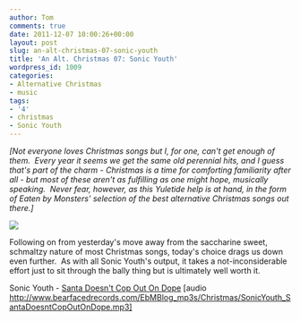 ```yaml
---
author: Tom
comments: true
date: 2011-12-07 10:00:26+00:00
layout: post
slug: an-alt-christmas-07-sonic-youth
title: 'An Alt. Christmas 07: Sonic Youth'
wordpress_id: 1009
categories:
- Alternative Christmas
- music
tags: 
- '4'
- christmas
- Sonic Youth
---
```


_[Not everyone loves Christmas songs but I, for one, can't get enough of them.  Every year it seems we get the same old perennial hits, and I guess that's part of the charm - Christmas is a time for comforting familiarity after all - but most of these aren't as fulfilling as one might hope, musically speaking.  Never fear, however, as this Yuletide help is at hand, in the form of Eaten by Monsters' selection of the best alternative Christmas songs out there.]_

[![](http://eatenbymonsters.files.wordpress.com/2011/12/sonicyouth.jpg)](http://eatenbymonsters.files.wordpress.com/2011/12/sonicyouth.jpg)

Following on from yesterday's move away from the saccharine sweet, schmaltzy nature of most Christmas songs, today's choice drags us down even further.  As with all Sonic Youth's output, it takes a not-inconsiderable effort just to sit through the bally thing but is ultimately well worth it.

Sonic Youth - [Santa Doesn't Cop Out On Dope](http://www.bearfacedrecords.com/EbMBlog_mp3s/Christmas/SonicYouth_SantaDoesntCopOutOnDope.mp3) [audio http://www.bearfacedrecords.com/EbMBlog_mp3s/Christmas/SonicYouth_SantaDoesntCopOutOnDope.mp3]

